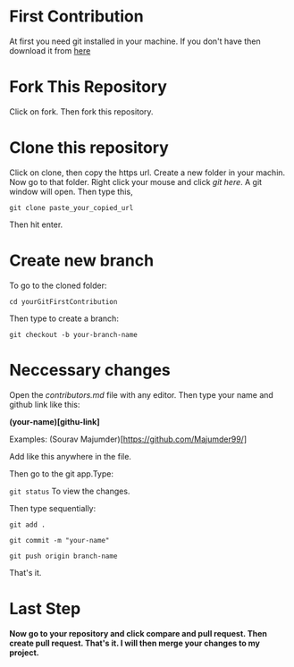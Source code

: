 <h1>First Contribution</h1>
At first you need git installed in your machine. If you don't have then download it from <a href="https://git-scm.com/downloads">here</a>

<br>
<h1>Fork This Repository</h1>
Click on fork. Then fork this repository.

<br>
<h1>Clone this repository</h1>
Click on clone, then copy the https url. Create a new folder in your machin. Now go to that folder. Right click your mouse and click <em>git here</em>. A git window will open. Then type this,

`git clone paste_your_copied_url`

Then hit enter.

<h1>Create new branch</h1>

To go to the cloned folder:

`cd yourGitFirstContribution`

Then type to create a branch:

`git checkout -b your-branch-name`

<h1>Neccessary changes</h1>
Open the <em>contributors.md</em> file with any editor.
Then type your name and github link like this:

<strong>(your-name)[githu-link]</strong>

Examples:
(Sourav Majumder)[https://github.com/Majumder99/]

Add like this anywhere in the file.

Then go to the git app.Type:

`git status`
To view the changes.

Then type sequentially:

`git add .`

`git commit -m "your-name"`

`git push origin branch-name`

That's it.

<h1>Last Step</h1>
<h4>
Now go to your repository and click compare and pull request. Then create pull request. That's it. I will then merge your changes to my project.</h4>
